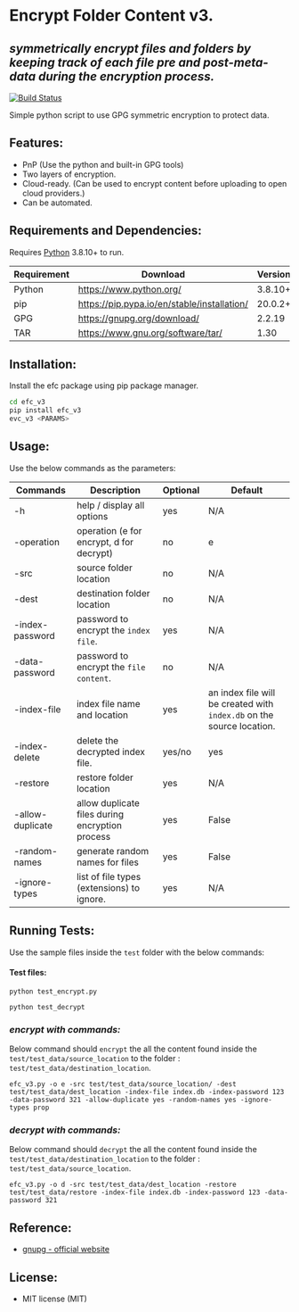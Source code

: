 # Encrypt Folder Content v3.
## _symmetrically encrypt files and folders by keeping track of each file pre and post-meta-data during the encryption process._

[![Build Status](https://travis-ci.org/joemccann/dillinger.svg?branch=master)](https://travis-ci.org/joemccann/dillinger)

Simple python script to use GPG symmetric encryption to protect data.

## Features:
- PnP (Use the python and built-in GPG tools)
- Two layers of encryption.
- Cloud-ready. (Can be used to encrypt content before uploading to open cloud providers.)
- Can be automated. 

## Requirements and Dependencies:

Requires [Python](https://www.python.org/) 3.8.10+ to run.

| Requirement | Download | Version |
| ------ | ------ | ------ |
| Python | https://www.python.org/ | 3.8.10+ |
| pip | https://pip.pypa.io/en/stable/installation/ | 20.0.2+ |
| GPG | https://gnupg.org/download/ | 2.2.19 |
| TAR | https://www.gnu.org/software/tar/ | 1.30 |

## Installation:

Install the efc package using pip package manager.

```sh
cd efc_v3
pip install efc_v3
evc_v3 <PARAMS>
```

## Usage:

Use the below commands as the parameters:

| Commands | Description | Optional | Default |
| ------ | ------ | ------ |------ |
| -h | help / display all options | yes | N/A |
| -operation | operation (e for encrypt, d for decrypt) | no | e |
| -src | source folder location | no | N/A |
| -dest | destination folder location | no | N/A |
| -index-password | password to encrypt the `index file`. | yes | N/A |
| -data-password | password to encrypt the `file content`.  | no | N/A |
| -index-file | index file name and location | yes | an index file will be created with `index.db` on the source location. |
| -index-delete | delete the decrypted index file.  | yes/no | yes |
| -restore | restore folder location | yes | N/A |
| -allow-duplicate | allow duplicate files during encryption process | yes | False |
| -random-names | generate random names for files | yes | False |
| -ignore-types | list of file types (extensions) to ignore. | yes | N/A |

## Running Tests:
Use the sample files inside the `test` folder with the below commands:


#### Test files:


```
python test_encrypt.py

python test_decrypt 
```


### _encrypt with commands:_
Below command should `encrypt` the all the content found inside the `test/test_data/source_location` to the folder : `test/test_data/destination_location`.
```
efc_v3.py -o e -src test/test_data/source_location/ -dest test/test_data/dest_location -index-file index.db -index-password 123 -data-password 321 -allow-duplicate yes -random-names yes -ignore-types prop
```

### _decrypt with commands:_
Below command should `decrypt` the all the content found inside the `test/test_data/destination_location` to the folder : `test/test_data/source_location`.
```
efc_v3.py -o d -src test/test_data/dest_location -restore test/test_data/restore -index-file index.db -index-password 123 -data-password 321
```

## Reference:
- [gnupg - official website](https://www.gnupg.org/download/ "gnupg - official")

## License:
- MIT license (MIT)


